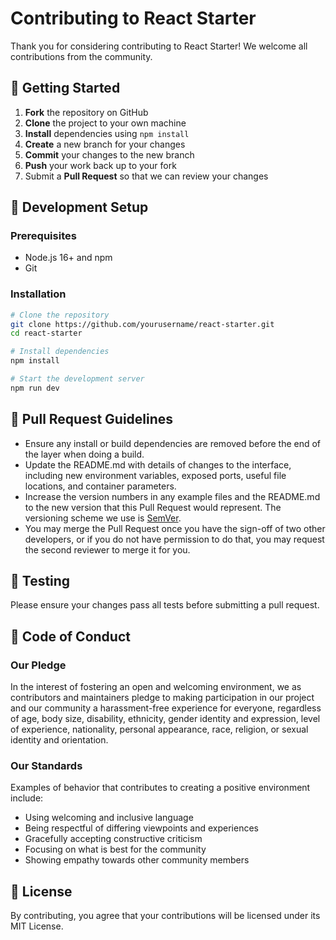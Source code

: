 # Contributing to React Starter

Thank you for considering contributing to React Starter! We welcome all contributions from the community.

## 🚀 Getting Started

1. **Fork** the repository on GitHub
2. **Clone** the project to your own machine
3. **Install** dependencies using `npm install`
4. **Create** a new branch for your changes
5. **Commit** your changes to the new branch
6. **Push** your work back up to your fork
7. Submit a **Pull Request** so that we can review your changes

## 🔧 Development Setup

### Prerequisites

- Node.js 16+ and npm
- Git

### Installation

```bash
# Clone the repository
git clone https://github.com/yourusername/react-starter.git
cd react-starter

# Install dependencies
npm install

# Start the development server
npm run dev
```

## 📝 Pull Request Guidelines

- Ensure any install or build dependencies are removed before the end of the layer when doing a build.
- Update the README.md with details of changes to the interface, including new environment variables, exposed ports, useful file locations, and container parameters.
- Increase the version numbers in any example files and the README.md to the new version that this Pull Request would represent. The versioning scheme we use is [SemVer](http://semver.org/).
- You may merge the Pull Request once you have the sign-off of two other developers, or if you do not have permission to do that, you may request the second reviewer to merge it for you.

## 🧪 Testing

Please ensure your changes pass all tests before submitting a pull request.

## 📜 Code of Conduct

### Our Pledge

In the interest of fostering an open and welcoming environment, we as contributors and maintainers pledge to making participation in our project and our community a harassment-free experience for everyone, regardless of age, body size, disability, ethnicity, gender identity and expression, level of experience, nationality, personal appearance, race, religion, or sexual identity and orientation.

### Our Standards

Examples of behavior that contributes to creating a positive environment include:

- Using welcoming and inclusive language
- Being respectful of differing viewpoints and experiences
- Gracefully accepting constructive criticism
- Focusing on what is best for the community
- Showing empathy towards other community members

## 📄 License

By contributing, you agree that your contributions will be licensed under its MIT License.
